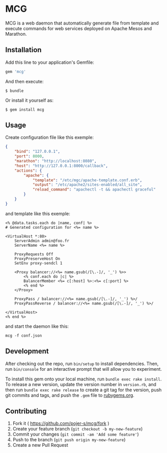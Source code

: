 # MCG

MCG is a web daemon that automatically generate file from template and execute commands for web services deployed on Apache Mesos and Marathon.

## Installation

Add this line to your application's Gemfile:

```ruby
gem 'mcg'
```

And then execute:

    $ bundle

Or install it yourself as:

    $ gem install mcg

## Usage

Create configuration file like this exemple:  

```json
{
    "bind": "127.0.0.1",
    "port": 8000,
    "marathon": "http://localhost:8080",
    "host": "http://127.0.0.1:8000/callback",
    "actions": {
        "apache": {
            "template": "/etc/mgc/apache-template.conf.erb",
            "output": "/etc/apache2/sites-enabled/all_site",
            "reload_command": "apachectl -t && apachectl graceful"
        }
    }
}
```

and template like this exemple:  

```
<% @data.tasks.each do |name, conf| %>
# Generated configuration for <%= name %>

<VirtualHost *:80>
	ServerAdmin admin@foo.fr
	ServerName <%= name %>

	ProxyRequests Off
	ProxyPreserveHost On
	SetEnv proxy-sendcl 1

	<Proxy balancer://<%= name.gsub(/[\.-]/, '_') %>>
		<% conf.each do |c| %>
		BalancerMember <%= c[:host] %>:<%= c[:port] %>
		<% end %>
	</Proxy>

	ProxyPass / balancer://<%= name.gsub(/[\.-]/, '_') %>/
	ProxyPassReverse / balancer://<%= name.gsub(/[\.-]/, '_') %>/

</VirtualHost>
<% end %>
```

and start the daemon like this:  

```
mcg -f conf.json
```

## Development

After checking out the repo, run `bin/setup` to install dependencies. Then, run `bin/console` for an interactive prompt that will allow you to experiment.

To install this gem onto your local machine, run `bundle exec rake install`. To release a new version, update the version number in `version.rb`, and then run `bundle exec rake release` to create a git tag for the version, push git commits and tags, and push the `.gem` file to [rubygems.org](https://rubygems.org).

## Contributing

1. Fork it ( https://github.com/pojer-s/mcg/fork )
2. Create your feature branch (`git checkout -b my-new-feature`)
3. Commit your changes (`git commit -am 'Add some feature'`)
4. Push to the branch (`git push origin my-new-feature`)
5. Create a new Pull Request
